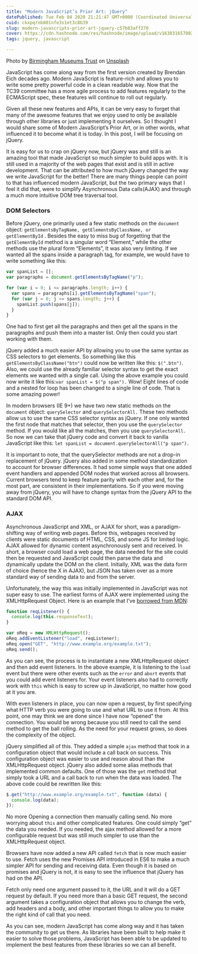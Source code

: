 ```yaml
---
title: "Modern JavaScript’s Prior Art: jQuery"
datePublished: Tue Feb 04 2020 21:21:47 GMT+0000 (Coordinated Universal Time)
cuid: ckxpqrnb801nfe3s1et3c8b39
slug: modern-javascripts-prior-art-jquery-c57b83aff270
cover: https://cdn.hashnode.com/res/hashnode/image/upload/v1638316578024/zX6U74tfw.jpeg
tags: jquery, javascript

---
```


Photo by [Birmingham Museums Trust](https://unsplash.com/@birminghammuseumstrust?utm_source=medium&utm_medium=referral) on [Unsplash](https://unsplash.com?utm_source=medium&utm_medium=referral)

JavaScript has come along way from the first version created by Brendan Eich decades ago. Modern JavaScript is feature-rich and allows you to write some pretty powerful code in a clean readable way. Now that the TC39 committee has a more agile process to add features regularly to the ECMAScript spec, these features will continue to roll out regularly.

Given all these new features and APIs, it can be very easy to forget that many of the awesome features that we enjoy used to only be available through other libraries or just implementing it ourselves. So I thought I would share some of Modern JavaScript’s Prior Art, or in other words, what influenced it to become what it is today. In this post, I will be focusing on jQuery.

It is easy for us to crap on jQuery now, but jQuery was and still is an amazing tool that made JavaScript so much simpler to build apps with. It is still used in a majority of the web pages that exist and is still in active development. That can be attributed to how much jQuery changed the way we write JavaScript for the better! There are many things people can point to that has influenced modern JavaScript, but the two primary ways that I feel it did that, were to simplify Asynchronous Data calls(AJAX) and through a much more intuitive DOM tree traversal tool.

### DOM Selectors

Before jQuery, one primarily used a few static methods on the `document` object: `getElementsByTagName, getElementsByClassName, or getElementById` . Besides the easy to miss bug of forgetting that the `getElementById` method is a singular word “Element,” while the other methods use the plural form “Elements”, It was also very limiting. If we wanted all the spans inside a paragraph tag, for example, we would have to write something like this:

```javascript
var spanList = [];
var paragraphs = document.getElementsByTagName("p");

for (var i = 0; i <= paragraphs.length; i++) {
  var spans = paragraphs[i].getElementsByTagName("span");
  for (var j = 0; j <= spans.length; j++) {
    spanList.push(spans[j]);
  }
}
```

One had to first get all the paragraphs and then get all the spans in the paragraphs and push them into a master list. Only then could you start working with them.

jQuery added a much easier API by allowing you to use the same syntax as CSS selectors to get elements. So something like this `getElementsByClassName("btn")` could now be written like this: `$(".btn")`. Also, we could use the already familiar selector syntax to get the exact elements we wanted with a single call. Using the above example you could now write it like this:`var spanList = $("p span").` Wow! Eight lines of code and a nested for loop has been changed to a single line of code. That is some amazing power!

In modern browsers (IE 9+) we have two new static methods on the `document` object: `querySelector` and `querySelectorAll.` These two methods allow us to use the same CSS selector syntax as jQuery. If one only wanted the first node that matches that selector, then you use the `querySelector` method. If you would like all the matches, then you use `querySelectorAll.` So now we can take that jQuery code and convert it back to vanilla JavaScript like this: `let spanList = document.querySelectorAll("p span").`

It is important to note, that the querySelector methods are not a drop-in replacement of jQuery. jQuery also added in some method standardization to account for browser differences. It had some simple ways that one added event handlers and appended DOM nodes that worked across all browsers. Current browsers tend to keep feature parity with each other and, for the most part, are consistent in their implementations. So if you were moving away from jQuery, you will have to change syntax from the jQuery API to the standard DOM API.

### AJAX

Asynchronous JavaScript and XML, or AJAX for short, was a paradigm-shifting way of writing web pages. Before this, webpages received by clients were static documents of HTML, CSS, and some JS for limited logic. AJAX allowed for dynamic content asynchronously sent and received. In short, a browser could load a web page, the data needed for the site could then be requested and JavaScript could then parse the data and dynamically update the DOM on the client. Initially, XML was the data form of choice (hence the X in AJAX), but JSON has taken over as a more standard way of sending data to and from the server.

Unfortunately, the way this was initially implemented in JavaScript was not super easy to use. The earliest forms of AJAX were implemented using the XMLHttpRequest Object. Here is an example that I’ve [borrowed from MDN](https://developer.mozilla.org/en-US/docs/Web/API/XMLHttpRequest/Using_XMLHttpRequest):

```javascript
function reqListener() {
  console.log(this.responseText);
}
```

```javascript
var oReq = new XMLHttpRequest();
oReq.addEventListener("load", reqListener);
oReq.open("GET", "http://www.example.org/example.txt");
oReq.send();
```

As you can see, the process is to instantiate a new XMLHttpRequest object and then add event listeners. In the above example, it is listening to the `load` event but there were other events such as the `error` and `abort` events that you could add event listeners for. Your event listeners also had to correctly work with `this` which is easy to screw up in JavaScript, no matter how good at it you are.

With even listeners in place, you can now open a request, by first specifying what HTTP verb you were going to use and what URL to use it from. At this point, one may think we are done since I have now “opened” the connection. You would be wrong because you still need to call the send method to get the ball rolling. As the need for your request grows, so does the complexity of the object.

jQuery simplified all of this. They added a simple `ajax` method that took in a configuration object that would include a call back on success. This configuration object was easier to use and reason about than the XMLHttpRequest object. jQuery also added some alias methods that implemented common defaults. One of those was the `get` method that simply took a URL and a call back to run when the data was loaded. The above code could be rewritten like this:

```javascript
$.get("http://www.example.org/example.txt", function (data) {
  console.log(data);
});
```

No more Opening a connection then manually calling send. No more worrying about `this` and other complicated features. One could simply “get” the data you needed. If you needed, the ajax method allowed for a more configurable request but was still much simpler to use than the XMLHttpRequest object.

Browsers have now added a new API called `fetch` that is now much easier to use. Fetch uses the new Promises API introduced in ES6 to make a much simpler API for sending and receiving data. Even though it is based on promises and jQuery is not, it is easy to see the influence that jQuery has had on the API.

Fetch only need one argument passed to it, the URL and it will do a GET request by default. If you need more than a basic GET request, the second argument takes a configuration object that allows you to change the verb, add headers and a body, and other important things to allow you to make the right kind of call that you need.

As you can see, modern JavaScript has come along way and it has taken the community to get us there. As libraries have been built to help make it easier to solve those problems, JavaScript has been able to be updated to implement the best features from these libraries so we can all benefit.
